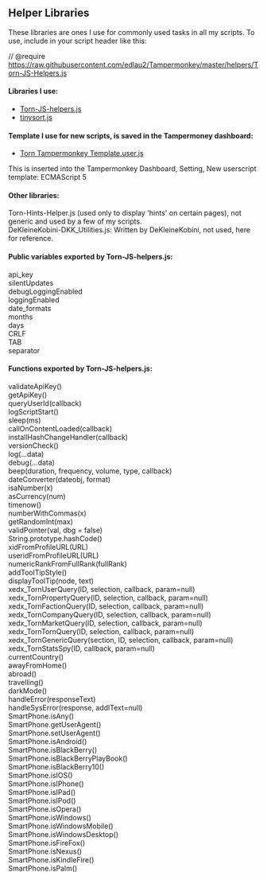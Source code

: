 ## Helper Libraries

These libraries are ones I use for commonly used tasks in all my scripts.
To use, include in your script header like this:

// @require      https://raw.githubusercontent.com/edlau2/Tampermonkey/master/helpers/Torn-JS-Helpers.js

#### Libraries I use:

- [Torn-JS-helpers.js](https://raw.githubusercontent.com/edlau2/Tampermonkey/master/helpers/Torn-JS-Helpers.js)
- [tinysort.js](https://raw.githubusercontent.com/edlau2/Tampermonkey/master/helpers/tinysort.js)

#### Template I use for new scripts, is saved in the Tampermoney dashboard:

- [Torn Tampermonkey Template.user.js](	https://github.com/edlau2/Tampermonkey/raw/master/helpers/Torn%20Tampermonkey%20Template.user.js)

This is inserted into the Tampermonkey Dashboard, Setting, New userscript template: ECMAScript 5

#### Other libraries: 

Torn-Hints-Helper.js (used only to display 'hints' on certain pages), not generic and used by a few of my scripts.<br>
DeKleineKobini-DKK_Utilities.js: Written by DeKleineKobini, not used, here for reference.

#### Public variables exported by Torn-JS-helpers.js:

api_key<br>
silentUpdates<br>
debugLoggingEnabled<br>
loggingEnabled<br>
date_formats<br>
months<br>
days<br>
CRLF<br>
TAB<br>
separator<br>

#### Functions exported by Torn-JS-helpers.js:

validateApiKey()<br>
getApiKey()<br>
queryUserId(callback)<br>
logScriptStart()<br>
sleep(ms)<br>
callOnContentLoaded(callback)<br>
installHashChangeHandler(callback)<br>
versionCheck()<br>
log(...data)<br>
debug(...data)<br>
beep(duration, frequency, volume, type, callback)<br>
dateConverter(dateobj, format)<br>
isaNumber(x)<br>
asCurrency(num)<br>
timenow()<br>
numberWithCommas(x)<br>
getRandomInt(max)<br>
validPointer(val, dbg = false)<br>
String.prototype.hashCode()<br>
xidFromProfileURL(URL)<br>
useridFromProfileURL(URL)<br>
numericRankFromFullRank(fullRank)<br>
addToolTipStyle()<br>
displayToolTip(node, text)<br>
xedx_TornUserQuery(ID, selection, callback, param=null)<br>
xedx_TornPropertyQuery(ID, selection, callback, param=null)<br>
xedx_TornFactionQuery(ID, selection, callback, param=null)<br>
xedx_TornCompanyQuery(ID, selection, callback, param=null)<br>
xedx_TornMarketQuery(ID, selection, callback, param=null)<br>
xedx_TornTornQuery(ID, selection, callback, param=null)<br>
xedx_TornGenericQuery(section, ID, selection, callback, param=null)<br>
xedx_TornStatsSpy(ID, callback, param=null)<br>
currentCountry()<br>
awayFromHome()<br>
abroad()<br>
travelling()<br>
darkMode()<br>
handleError(responseText)<br>
handleSysError(response, addlText=null)<br>
SmartPhone.isAny()<br>
SmartPhone.getUserAgent()<br>
SmartPhone.setUserAgent()<br>
SmartPhone.isAndroid()<br>
SmartPhone.isBlackBerry()<br>
SmartPhone.isBlackBerryPlayBook()<br>
SmartPhone.isBlackBerry10()<br>
SmartPhone.isIOS()<br>
SmartPhone.isIPhone()<br>
SmartPhone.isIPad()<br>
SmartPhone.isIPod()<br>
SmartPhone.isOpera()<br>
SmartPhone.isWindows()<br>
SmartPhone.isWindowsMobile()<br>
SmartPhone.isWindowsDesktop()<br>
SmartPhone.isFireFox()<br>
SmartPhone.isNexus()<br>
SmartPhone.isKindleFire()<br>
SmartPhone.isPalm()<br>







